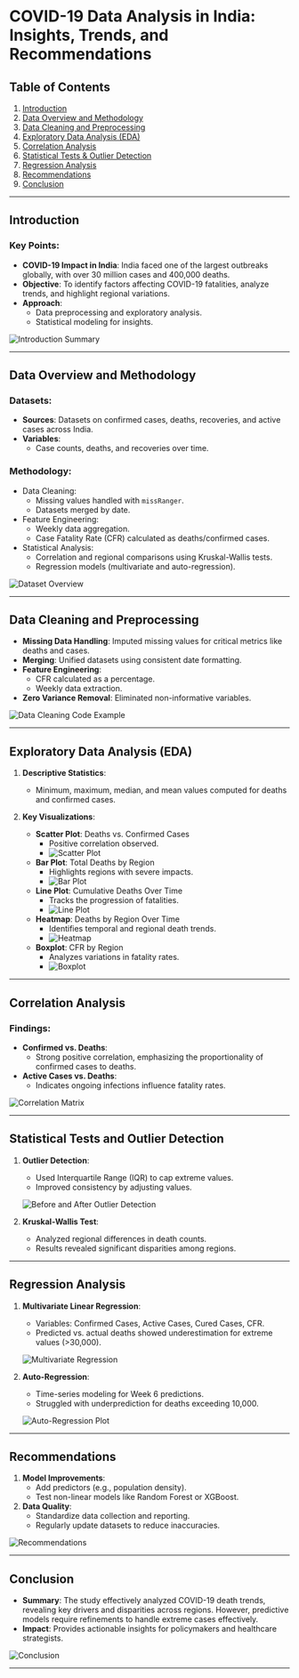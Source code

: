 # COVID-19 Data Analysis in India: Insights, Trends, and Recommendations

## Table of Contents
1. [Introduction](#introduction)
2. [Data Overview and Methodology](#data-overview-and-methodology)
3. [Data Cleaning and Preprocessing](#data-cleaning-and-preprocessing)
4. [Exploratory Data Analysis (EDA)](#exploratory-data-analysis-eda)
5. [Correlation Analysis](#correlation-analysis)
6. [Statistical Tests & Outlier Detection](#statistical-tests-and-outlier-detection)
7. [Regression Analysis](#regression-analysis)
8. [Recommendations](#recommendations)
9. [Conclusion](#conclusion)

---

## Introduction
### Key Points:
- **COVID-19 Impact in India**: India faced one of the largest outbreaks globally, with over 30 million cases and 400,000 deaths.
- **Objective**: To identify factors affecting COVID-19 fatalities, analyze trends, and highlight regional variations.
- **Approach**: 
  - Data preprocessing and exploratory analysis.
  - Statistical modeling for insights.

![Introduction Summary](assets/page4_image.png)

---

## Data Overview and Methodology
### Datasets:
- **Sources**: Datasets on confirmed cases, deaths, recoveries, and active cases across India.
- **Variables**: 
  - Case counts, deaths, and recoveries over time.

### Methodology:
- Data Cleaning:
  - Missing values handled with `missRanger`.
  - Datasets merged by date.
- Feature Engineering:
  - Weekly data aggregation.
  - Case Fatality Rate (CFR) calculated as deaths/confirmed cases.
- Statistical Analysis:
  - Correlation and regional comparisons using Kruskal-Wallis tests.
  - Regression models (multivariate and auto-regression).

![Dataset Overview](assets/page6_image.png)

---

## Data Cleaning and Preprocessing
- **Missing Data Handling**: Imputed missing values for critical metrics like deaths and cases.
- **Merging**: Unified datasets using consistent date formatting.
- **Feature Engineering**:
  - CFR calculated as a percentage.
  - Weekly data extraction.
- **Zero Variance Removal**: Eliminated non-informative variables.

![Data Cleaning Code Example](assets/page12_image.png)

---

## Exploratory Data Analysis (EDA)
1. **Descriptive Statistics**:
   - Minimum, maximum, median, and mean values computed for deaths and confirmed cases.

2. **Key Visualizations**:
   - **Scatter Plot**: Deaths vs. Confirmed Cases
     - Positive correlation observed.
     - ![Scatter Plot](assets/page17_image.png)
   - **Bar Plot**: Total Deaths by Region
     - Highlights regions with severe impacts.
     - ![Bar Plot](assets/page18_image.png)
   - **Line Plot**: Cumulative Deaths Over Time
     - Tracks the progression of fatalities.
     - ![Line Plot](assets/page19_image.png)
   - **Heatmap**: Deaths by Region Over Time
     - Identifies temporal and regional death trends.
     - ![Heatmap](assets/page23_image.png)
   - **Boxplot**: CFR by Region
     - Analyzes variations in fatality rates.
     - ![Boxplot](assets/page24_image.png)

---

## Correlation Analysis
### Findings:
- **Confirmed vs. Deaths**:
  - Strong positive correlation, emphasizing the proportionality of confirmed cases to deaths.
- **Active Cases vs. Deaths**:
  - Indicates ongoing infections influence fatality rates.

![Correlation Matrix](assets/page27_image.png)

---

## Statistical Tests and Outlier Detection
1. **Outlier Detection**:
   - Used Interquartile Range (IQR) to cap extreme values.
   - Improved consistency by adjusting values.

   ![Before and After Outlier Detection](assets/page32_image.png)

2. **Kruskal-Wallis Test**:
   - Analyzed regional differences in death counts.
   - Results revealed significant disparities among regions.

---

## Regression Analysis
1. **Multivariate Linear Regression**:
   - Variables: Confirmed Cases, Active Cases, Cured Cases, CFR.
   - Predicted vs. actual deaths showed underestimation for extreme values (>30,000).

   ![Multivariate Regression](assets/page35_image.png)

2. **Auto-Regression**:
   - Time-series modeling for Week 6 predictions.
   - Struggled with underprediction for deaths exceeding 10,000.

   ![Auto-Regression Plot](assets/page37_image.png)

---

## Recommendations
1. **Model Improvements**:
   - Add predictors (e.g., population density).
   - Test non-linear models like Random Forest or XGBoost.
2. **Data Quality**:
   - Standardize data collection and reporting.
   - Regularly update datasets to reduce inaccuracies.

![Recommendations](assets/page39_image.png)

---

## Conclusion
- **Summary**: The study effectively analyzed COVID-19 death trends, revealing key drivers and disparities across regions. However, predictive models require refinements to handle extreme cases effectively.
- **Impact**: Provides actionable insights for policymakers and healthcare strategists.

![Conclusion](assets/page41_image.png)

---
